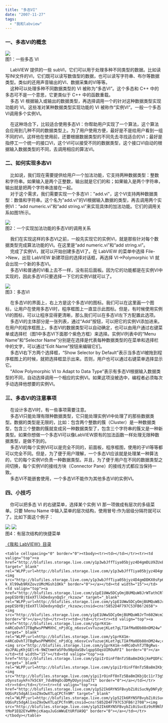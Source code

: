 ```yaml
---
title: "多态VI"
date: "2007-11-27"
tags: 
  - "我和labview"
---
```


### 一、多态VI的概念

![](http://byfiles.storage.live.com/y1pIcO_924THoehcsKVfb060EDlu_HDJuHlCuFJVTS-MxoAfSP07FIFdhops7BFgV_kgiMrvIrxseA)  
图1：一些多态 VI  

    LabVIEW 提供的一些 subVI，它们可以用于处理多种不同类型的数据。比如读写INI文件的VI，它们既可以读写数值型的数据，也可以读写字符串、布尔等数据类型。类似的还用声音输出的VI、数据采集的VI等等。  
    这种可以处理多种不同数据类型的 VI 被称为“多态VI”。这个多态和 C++ 中的多态可不是一个意思，它更类似于 C++ 中的函数重载。  
    多态 VI 根据输入或输出的数据类型，再选择调用一个的针对这种数据类型实现功能的 VI。这些准对某种数据类型实现功能的 VI 被称作“实例VI”。一般一个多态VI调用多个实例VI。

    在这种场合下，比较适合使用多态VI：你帮助用户实现了一个算法，这个算法会应用到几种不同的数据类型上。为了用户使用方便，最好是不是给用户看到一组不同的VI，这样他在使用前，还要根据数据类型的不同先去寻找适合的VI；最好是指停工一个统一的接口VI，这个VI可以接受不同的数据类型，这个接口VI自动的根据输入数据类型的不同，去调用相应的算法VI。

### 二、如何实现多态VI

    比如说，我们现在需要提供给用户一个加法功能，它支持两种数据类型：整数和字符串。如果输入是两个正整数，输出就是它们的和；如果输入是两个字符串，输出就是把两个字符串连接在一起。  
    对于这个需求，我们需要实现一个多态VI："add.vi"，这个VI支持两种数据类型：数值和字符串。这个名为"add.vi"的VI根据输入数据的类型，再去调用两个实例VI：“add numeric.vi”和“add string.vi”来实现具体的加法功能。它们的调用关系如图1所示。

![](http://byfiles.storage.live.com/y1pIcO_924THoeDqr9gc36P5rRG_oiIMBQNGO0H5_aYxtFffb5ZJojgtrj09apsaA7P07eti8KwF2A)  
图2：一个实现加法功能的多态VI的调用关系  

    我们在实现这样的多态VI之前，一般先实现它的实例VI，就是那些针对每个数据类型完成算法功能的VI。在这里是“add numeric.vi”和“add string.vi”。  
    完成了实例VI，就可以开始创建多态VI了。在 LabVIEW 的菜单中选择 File->New，出现 LabVIEW 新建项目的选择对话框，再选择 VI->Polymorphic VI 就会出现一个新的多态VI。  
    多态VI和普通的VI看上去不一样，没有前后面板。因为它的功能都是在实例VI中实现的，因此多态VI只要选择一下它的实例VI就可以了。

![](http://byfiles.storage.live.com/y1pIcO_924THoezz30vV6WLbWIO-h5kv7HN8KHWRrs8PtURldKpaH5WUp1GHXbxtVv7K5oReWvFzO4)  
图3：多态VI  

    在多态VI的界面上，右上方是这个多态VI的图标。我们可以在这里画一个图标，让用户在使用多态VI时，程序框图上一直显示此图标。但是，有时候使用实例VI的图标，可以让程序显得更清晰，那么我们可以在多态VI左下方配置此选项。  
    多态VI的主体部分是一张列表，通过“Add”按钮，可以把它的实例VI添加进来。在用户的程序框图上，多态VI的数据类型可以自动确定，也可以由用户通过右键菜单或选择栏（图1中多态VI下面那个紫色方框）来选择。实例VI列表中的“Menu Name”和“Selector Name”分别是在选择是代表每种数据类型的在菜单和选择栏中的文字，可以通过“Edit Name”按钮来编辑它们。  
    多态VI右下方两个选择框，“Show Selector by Default”表示当多态VI被拖到程序框图上的时候，就把选择框显示出来。否则，用户也可以通过右键菜单选择显示它。  
    “Allow Polymorphic VI to Adapt to Data Type”表示有多态VI根据输入数据类型的不同，自动选择调用一个相应的实例VI。如果这项没被选中，编程者必须每次手动选择他想要的实例VI。

### 三、多态VI的注意事项

    在设计多态VI时，有一些事项需要注意。  
    多态VI只能处理有限种数据类型，它只能处理实例VI中处理了的那些数据类型。数据的类型是无限的，比如：包含两个整数的簇（Cluster）是一种数据类型，包含三个整数的簇就变成另一种数据类型了，包含三个字符串的簇又是一种新类型。如果你想做一个多态VI可以像LabVIEW原有的加法函数一样处理无限种数据类型，是做不到的。  
    多态VI的每个实例VI可以是完全不同的，前面板，程序框图，使用的子VI等等都可以完全不同。但是，为了便于用户理解，一个多态VI应该就是处理某一种算法的，它的每个实例VI负责一种数据类型。并且，为了便于用户在不同的数据类型之间切换，每个实例VI的接线方块（Connector Pane）的接线方式都应当保持一致。  
    多态VI不能嵌套使用，一个多态VI不能作为其他多态VI的实例VI。

### 四、小技巧

    你可以把多态 VI 的右键菜单，选择某个实例 VI 那一项做成有层次的多级菜单。只要 Menu Name 中输入菜单的层次结构，使用冒号:作为层级分隔符就可以了。比如下面这个例子：

![](http://byfiles.storage.live.com/y1pIcO_924THocT8bkCe_TPWPzqSAAoXEjR_tZruA_io96h29E3y1Rvdg2cMELNw-GknE3hd9ASGVQ) ![](http://byfiles.storage.live.com/y1pIcO_924THoeGTbJtGMXQBG-gRoKNHBhQzX51OgOAsSdSsGUfm72CfOC80Y-429hlzR9qVasTpAE)  
图4：有层次结构的快捷菜单  

[《我和 LabVIEW》目录](mmm2007-10-25_18.59/mmm2007-07-26_17.23/mmm2007-07-26_17.23/mmm2007-07-26_17.23/Blog/cns!1pU-rgQVTuuWM1TX8W8PfmDA!1073.entry)  
  
```
<table cellspacing="0" border="0"><tbody><tr><td></td></tr><tr><td valign="top"><a href="http://blufiles.storage.live.com/y1p3wbJffTiya05bjyz4D4gmDLU9ZUxEvv005wfpMc5cnmXLhEYDEsZQG5AgyVQapkF6A_v65__TNw" target="_blank" rel="WLPP;url=http://blufiles.storage.live.com/y1p3wbJffTiya05bjyz4D4gmDLU9ZUxEvv005wfpMc5cnmXLhEYDEsZQG5AgyVQapkF6A_v65__TNw;cnsid=cns!5852D4F797C53FB6!2657"><img src="http://blufiles.storage.live.com/y1p3wbJffTiya05bjyz4D4gmDDKX0sFp63lSkmh0_eqFhN151TH-k_Xl99wb9RXZovzUMcMGsh1OKk" border="0"></a></td><td width="15"></td><td valign="top"><a href="http://blufiles.storage.live.com/y1pE1UWw5DCyOmjBUMQuW8JrWTathCRlUkFpp7Fg1Y_-pepESbYBjtEeXTllkDedxynQq5r_rkzazw" target="_blank" rel="WLPP;url=http://blufiles.storage.live.com/y1pE1UWw5DCyOmjBUMQuW8JrWTathCRlUkFpp7Fg1Y_-pepESbYBjtEeXTllkDedxynQq5r_rkzazw;cnsid=cns!5852D4F797C53FB6!2658"><img src="http://blufiles.storage.live.com/y1pE1UWw5DCyOmjBUMQuW8JrTn602Wcm38OSckamb7PtjjG02Vvw9dQBwhiCjQqSHaaeOg9KdyaoaU" border="0"></a></td></tr><tr><td></td></tr><tr><td valign="top"><a href="http://blufiles.storage.live.com/y1prK41m-n4RCoDvhTJTBgRwsPPWMXhC_nPjdCg_n6osvCvvTuzuejKLet7gLTIAfMa0Db88nDM24w" target="_blank" rel="WLPP;url=http://blufiles.storage.live.com/y1prK41m-n4RCoDvhTJTBgRwsPPWMXhC_nPjdCg_n6osvCvvTuzuejKLet7gLTIAfMa0Db88nDM24w;cnsid=cns!5852D4F797C53FB6!2659"><img src="http://blufiles.storage.live.com/y1prK41m-n4RCoDvhTJTBgRws-doJPALyKhjGElr6-9WZtmmYa5F0u98pUaSBvlqppSOqsUIROuRFI" border="0"></a></td><td width="15"></td><td valign="top"><a href="http://blufiles.storage.live.com/y1piIrOinFf8nTz5Ba8mIKbjXePQDFsIDDAlynPHXRuV1fIx8AIrMiZ_9hOuKbFbXQdgOyFBOlgA78" target="_blank" rel="WLPP;url=http://blufiles.storage.live.com/y1piIrOinFf8nTz5Ba8mIKbjXePQDFsIDDAlynPHXRuV1fIx8AIrMiZ_9hOuKbFbXQdgOyFBOlgA78;cnsid=cns!5852D4F797C53FB6!2707"><img src="http://blufiles.storage.live.com/y1piIrOinFf8nTz5Ba8mIKbjQc11r73gSoFVs-zOynstuykFn7k5C6Y_7dvB9qOcdDMyDUynjnaI7I" border="0"></a></td></tr><tr><td></td></tr><tr><td valign="top"><a href="http://blufiles.storage.live.com/y1p52Ik6RYN5FBvybZi0iSucNyDNFyDj763Pjrp77LureVU-UQGsPz5dgAl1xoZ9xOwXTLqCPCfn9M" target="_blank" rel="WLPP;url=http://blufiles.storage.live.com/y1p52Ik6RYN5FBvybZi0iSucNyDNFyDj763Pjrp77LureVU-UQGsPz5dgAl1xoZ9xOwXTLqCPCfn9M;cnsid=cns!5852D4F797C53FB6!2708"><img src="http://blufiles.storage.live.com/y1p52Ik6RYN5FBvybZi0iSucEz9sR9NlMIGaCeIjz-tMoP1EQ2EYwRMnjcKaquJuGsWWuEtURfUA9Q" border="0"></a></td></tr></tbody></table>
```